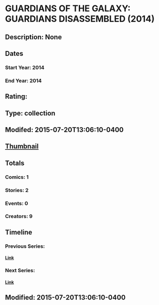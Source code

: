 # GUARDIANS OF THE GALAXY: GUARDIANS DISASSEMBLED  (2014)
## Description: None
## Dates
### Start Year: 2014
### End Year: 2014
## Rating: 
## Type: collection
## Modifed: 2015-07-20T13:06:10-0400
## [Thumbnail](http://i.annihil.us/u/prod/marvel/i/mg/b/40/image_not_available.jpg)
## Totals
### Comics: 1
### Stories: 2
### Events: 0
### Creators: 9
## Timeline
### Previous Series: 
#### [Link]()
### Next Series: 
#### [Link]()
## Modified: 2015-07-20T13:06:10-0400